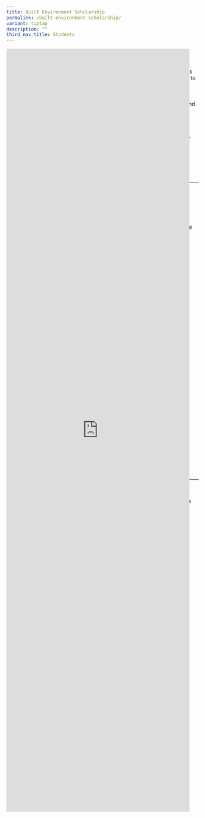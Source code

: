 ```yaml
---
title: Built Environment Scholarship
permalink: /built-environment-scholarship/
variant: tiptap
description: ""
third_nav_title: Students
---
```

<div class="iframe-wrapper">
<iframe style="position: absolute; width: 50%; height: 50%;" allowfullscreen="true" frameborder="0" src="https://www.youtube.com/embed/7Esj2HsU0cY?si=pqmigvtD2SZqe5Ek&amp;rel=0"></iframe>
</div>
<p></p>
<p></p>
<p></p>
<p></p>
<p></p>
<p>Kickstart your career in the Built Environment (BE) with this scholarship
opportunity!
<br>
<br>Offered under the Singapore-Industry Scholarship (SgIS) programme, this
undergraduate BE Scholarship is available to Singapore Citizens aspiring
to contribute to leading organisations in Singapore's BE sector.
<br>
<br><strong>1. Scholarship Benefits</strong>
<br>As a BE scholar, you will get an early start in developing practical skills
and gain deep industry insights that shape your professional growth through
internships with participating <strong><a href="https://www.moe.gov.sg/sgis/sponsoring-organisations/industries/built-environment" rel="noopener noreferrer nofollow" target="_blank">Sponsoring Organisations (SO)</a></strong> and
other avenues such as mentorships and dialogue sessions.</p>
<p></p>
<p>You will also be part of BCA's Future Leaders Network (FLN) programme,
where you will have opportunities to forge meaningful connections with
other like-minded scholars, hear from experienced BE professionals and
engage in immersive educational experiences to enhance your BE competencies.</p>
<p></p>
<p><strong><u>Types of Scholarships</u></strong>
</p>
<table style="minWidth: 100px">
<colgroup>
<col>
<col>
<col>
<col>
</colgroup>
<tbody>
<tr>
<td rowspan="1" colspan="1">
<p>&nbsp;</p>
</td>
<td rowspan="1" colspan="1">
<p><strong>Full-Term Local</strong>
</p>
</td>
<td rowspan="1" colspan="1">
<p><strong>Mid-Term Local</strong>
</p>
</td>
<td rowspan="1" colspan="1">
<p><strong>Mid-Term Overseas</strong>
</p>
</td>
</tr>
<tr>
<td rowspan="1" colspan="1">
<p>Who is it for?</p>
</td>
<td rowspan="1" colspan="1">
<p><em>For Singapore Citizens enrolling into full-time Degree courses from local universities only i.e. SIT, NTU, NUS, SMU, SUSS, SUTD</em>
</p>
</td>
<td rowspan="1" colspan="1">
<p><em>For Singapore Citizens studying in full-time Degree courses from local universities only i.e. SIT, NTU, NUS, SMU, SUSS, SUTD</em>
</p>
</td>
<td rowspan="1" colspan="1">
<p><em>For Singapore Citizens studying in full-time overseas Degree courses from overseas universities</em>
</p>
</td>
</tr>
<tr>
<td rowspan="1" colspan="1">
<p>Coverage</p>
</td>
<td rowspan="1" colspan="1">
<p>• Coverage of full tuition fees and approved academic charges</p>
<p>• Annual living allowance</p>
<p>• One-time overseas exchange allowance</p>
<p>&nbsp;</p>
<p>For BE courses, the estimated total value of award is ~S$80,000 – S$140,000.</p>
</td>
<td rowspan="1" colspan="1">
<p>• One- time Scholarship allowance of S$30,000 or S$50,000</p>
<p>• One-time overseas exchange allowance</p>
</td>
<td rowspan="1" colspan="1">
<p>• One- time Scholarship allowance of S$40,000 or S$60,000</p>
<p>• One-time overseas exchange allowance</p>
</td>
</tr>
</tbody>
</table>
<p></p>
<p><strong>2. Apply Now!</strong>
</p>
<p>Applications is open from January to March annually. Visit MOE’s website
for more information on the <strong><a href="https://www.moe.gov.sg/sgis/application" rel="noopener noreferrer nofollow" target="_blank">application process</a></strong>
</p>
<p></p>